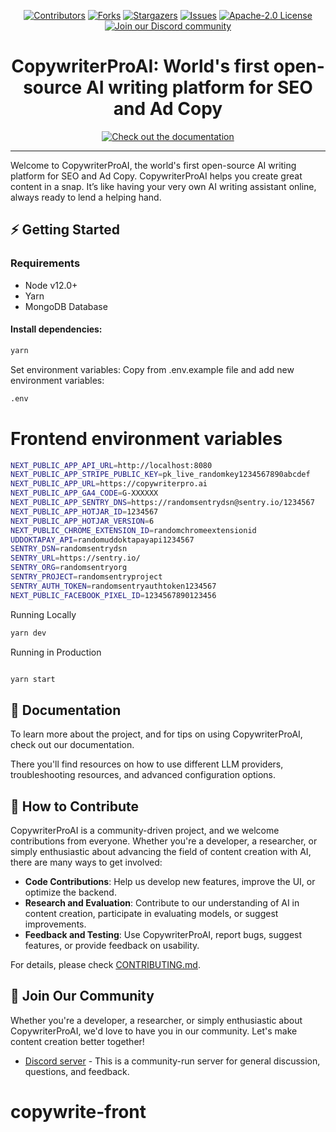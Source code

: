 <a name="readme-top"></a>

<!--
*** Thanks for checking out CopywriterProAI. If you have a suggestion
*** that would make this better, please fork the repo and create a pull request
*** or simply open an issue with the tag "enhancement".
*** Don't forget to give the project a star!
*** Thanks again! Now go create something AMAZING! :D
-->

<!-- PROJECT SHIELDS -->
<!--
*** I'm using markdown "reference style" links for readability.
*** Reference links are enclosed in brackets [ ] instead of parentheses ( ).
*** See the bottom of this document for the declaration of the reference variables
*** for contributors-url, forks-url, etc. This is an optional, concise syntax you may use.
*** https://www.markdownguide.org/basic-syntax/#reference-style-links
-->

<div align="center">
  <a href="https://github.com/CopywriterPro-ai/copywriterproai-frontend/graphs/contributors"><img src="https://img.shields.io/github/contributors/CopywriterPro-ai/copywriterproai-frontend?style=for-the-badge&color=blue" alt="Contributors"></a>
  <a href="https://github.com/CopywriterPro-ai/copywriterproai-frontend/network/members"><img src="https://img.shields.io/github/forks/CopywriterPro-ai/copywriterproai-frontend?style=for-the-badge&color=blue" alt="Forks"></a>
  <a href="https://github.com/CopywriterPro-ai/copywriterproai-frontend/stargazers"><img src="https://img.shields.io/github/stars/CopywriterPro-ai/copywriterproai-frontend?style=for-the-badge&color=blue" alt="Stargazers"></a>
  <a href="https://github.com/CopywriterPro-ai/copywriterproai-frontend/issues"><img src="https://img.shields.io/github/issues/CopywriterPro-ai/copywriterproai-frontend?style=for-the-badge&color=blue" alt="Issues"></a>
  <a href="https://github.com/CopywriterPro-ai/copywriterproai-frontend/blob/main/LICENSE"><img src="https://img.shields.io/github/license/CopywriterPro-ai/copywriterproai-frontend?style=for-the-badge&color=blue" alt="Apache-2.0 License"></a>
  <br/>
  <a href="https://discord.gg/qKu3qA8M"><img src="https://img.shields.io/badge/Discord-Join%20Us-purple?logo=discord&logoColor=white&style=for-the-badge" alt="Join our Discord community"></a>
</div>

<!-- PROJECT LOGO -->
<div align="center">
  <h1 align="center">CopywriterProAI: World's first open-source AI writing platform for SEO and Ad Copy</h1>
  <a href="https://copywriterpro-ai.github.io/CopywriterProAI/"><img src="https://img.shields.io/badge/Documentation-CopywriterProAI-blue?logo=googledocs&logoColor=white&style=for-the-badge" alt="Check out the documentation"></a>
</div>
<hr>

Welcome to CopywriterProAI, the world's first open-source AI writing platform for SEO and Ad Copy. CopywriterProAI helps you create great content in a snap. It’s like having your very own AI writing assistant online, always ready to lend a helping hand.

## ⚡ Getting Started

### Requirements

- Node v12.0+
- Yarn
- MongoDB Database


#### Install dependencies:

```bash
yarn
```

Set environment variables:
Copy from .env.example file and add new environment variables:

```bash
.env
```

# Frontend environment variables
```bash
NEXT_PUBLIC_APP_API_URL=http://localhost:8080
NEXT_PUBLIC_APP_STRIPE_PUBLIC_KEY=pk_live_randomkey1234567890abcdef
NEXT_PUBLIC_APP_URL=https://copywriterpro.ai
NEXT_PUBLIC_APP_GA4_CODE=G-XXXXXX
NEXT_PUBLIC_APP_SENTRY_DNS=https://randomsentrydsn@sentry.io/1234567
NEXT_PUBLIC_APP_HOTJAR_ID=1234567
NEXT_PUBLIC_APP_HOTJAR_VERSION=6
NEXT_PUBLIC_CHROME_EXTENSION_ID=randomchromeextensionid
UDDOKTAPAY_API=randomuddoktapayapi1234567
SENTRY_DSN=randomsentrydsn
SENTRY_URL=https://sentry.io/
SENTRY_ORG=randomsentryorg
SENTRY_PROJECT=randomsentryproject
SENTRY_AUTH_TOKEN=randomsentryauthtoken1234567
NEXT_PUBLIC_FACEBOOK_PIXEL_ID=1234567890123456
```

Running Locally

```bash
yarn dev
```
Running in Production

```bash

yarn start
```

## 🚀 Documentation

To learn more about the project, and for tips on using CopywriterProAI, check out our documentation.

There you'll find resources on how to use different LLM providers, troubleshooting resources, and advanced configuration options.

## 🤝 How to Contribute

CopywriterProAI is a community-driven project, and we welcome contributions from everyone. Whether you're a developer, a researcher, or simply enthusiastic about advancing the field of content creation with AI, there are many ways to get involved:

- **Code Contributions**: Help us develop new features, improve the UI, or optimize the backend.
- **Research and Evaluation**: Contribute to our understanding of AI in content creation, participate in evaluating models, or suggest improvements.
- **Feedback and Testing**: Use CopywriterProAI, report bugs, suggest features, or provide feedback on usability.

For details, please check [CONTRIBUTING.md](CONTRIBUTING.md).

## 🤖 Join Our Community

Whether you're a developer, a researcher, or simply enthusiastic about CopywriterProAI, we'd love to have you in our community. Let's make content creation better together!

- [Discord server](https://discord.gg/qKu3qA8M) - This is a community-run server for general discussion, questions, and feedback.
# copywrite-front
